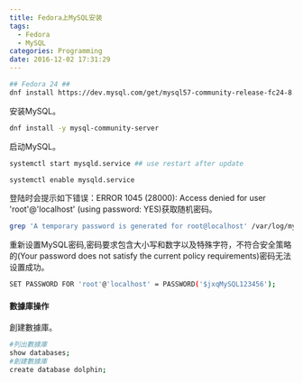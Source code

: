 ```yaml
---
title: Fedora上MySQL安装
tags:
  - Fedora
  - MySQL
categories: Programming
date: 2016-12-02 17:31:29
---
```



```Bash
## Fedora 24 ##
dnf install https://dev.mysql.com/get/mysql57-community-release-fc24-8.noarch.rpm
```

<!-- more -->

安装MySQL。

```Bash
dnf install -y mysql-community-server
```

启动MySQL。

```Bash
systemctl start mysqld.service ## use restart after update

systemctl enable mysqld.service
```

登陆时会提示如下错误：ERROR 1045 (28000): Access denied for user 'root'@'localhost' (using password: YES)获取随机密码。

```Bash
grep 'A temporary password is generated for root@localhost' /var/log/mysqld.log |tail -1
```

重新设置MySQL密码,密码要求包含大小写和数字以及特殊字符，不符合安全策略的(Your password does not satisfy the current policy requirements)密码无法设置成功。

```Bash
SET PASSWORD FOR 'root'@'localhost' = PASSWORD('$jxqMySQL123456');
```

#### 數據庫操作

創建數據庫。

```Bash
#列出數據庫
show databases;
#創建數據庫
create database dolphin;
```
